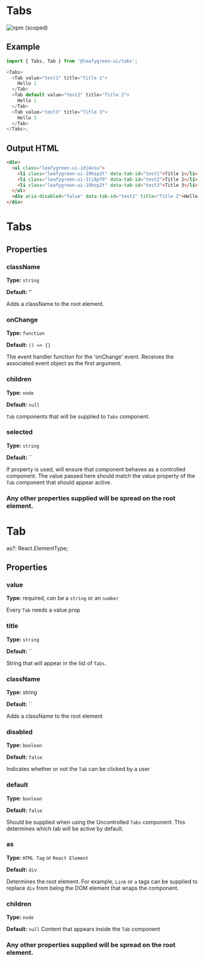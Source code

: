 # Tabs

![npm (scoped)](https://img.shields.io/npm/v/@leafygreen-ui/tabs.svg)

## Example

```js
import { Tabs, Tab } from '@leafygreen-ui/tabs';

<Tabs>
  <Tab value="test1" title="Title 1">
    Hello 1
  </Tab>
  <Tab default value="test2" title="Title 2">
    Hello 2
  </Tab>
  <Tab value="test3" title="Title 3">
    Hello 3
  </Tab>
</Tabs>;
```

## Output HTML

```html
<div>
  <ul class="leafygreen-ui-1dj4xsu">
    <li class="leafygreen-ui-19hzp2t" data-tab-id="test1">Title 1</li>
    <li class="leafygreen-ui-1ti8pf9" data-tab-id="test2">Title 2</li>
    <li class="leafygreen-ui-19hzp2t" data-tab-id="test3">Title 3</li>
  </ul>
  <div aria-disabled="false" data-tab-id="test2" title="Title 2">Hello 2</div>
</div>
```

# Tabs

## Properties

### className

**Type:** `string`

**Default:** ''

Adds a className to the root element.

### onChange

**Type:** `function`

**Default:** `() => {}`

The event handler function for the 'onChange' event. Receives the associated event object as the first argument.

### children

**Type:** `node`

**Default:** `null`

`Tab` components that will be supplied to `Tabs` component.

### selected

**Type:** `string`

**Default:** ``

If property is used, will ensure that component behaves as a controlled component. The value passed here should match the value property of the `Tab` component that should appear active.

### Any other properties supplied will be spread on the root element.

# Tab

as?: React.ElementType<any>;

## Properties

### value

**Type:** required, can be a `string` or an `number`

Every `Tab` needs a value prop

### title

**Type:** `string`

**Default:** ``

String that will appear in the list of `Tabs`.

### className

**Type:** string

**Default:** ``

Adds a className to the root element

### disabled

**Type:** `boolean`

**Default:** `false`

Indicates whether or not the `Tab` can be clicked by a user

### default

**Type:** `boolean`

**Default:** `false`

Should be supplied when using the Uncontrolled `Tabs` component. This determines which tab will be active by default.

### as

**Type:** `HTML Tag` or `React Element`

**Default:** `div`

Determines the root element. For example, `Link` or `a` tags can be supplied to replace `div` from being the DOM element that wraps the component.

### children

**Type:** `node`

**Default:** `null`
Content that appears inside the `Tab` component

### Any other properties supplied will be spread on the root element.
